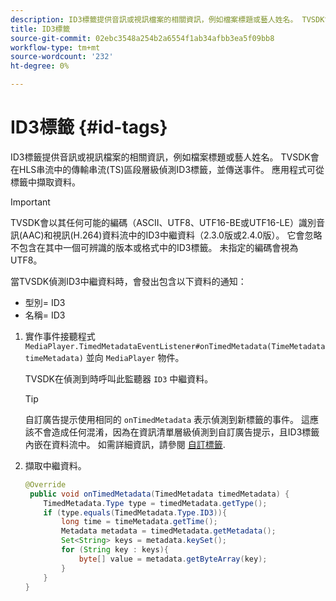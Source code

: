 ```yaml
---
description: ID3標籤提供音訊或視訊檔案的相關資訊，例如檔案標題或藝人姓名。 TVSDK會在HLS串流中的傳輸串流(TS)區段層級偵測ID3標籤，並傳送事件。 應用程式可從標籤中擷取資料。
title: ID3標籤
source-git-commit: 02ebc3548a254b2a6554f1ab34afbb3ea5f09bb8
workflow-type: tm+mt
source-wordcount: '232'
ht-degree: 0%

---
```


# ID3標籤 {#id-tags}

ID3標籤提供音訊或視訊檔案的相關資訊，例如檔案標題或藝人姓名。 TVSDK會在HLS串流中的傳輸串流(TS)區段層級偵測ID3標籤，並傳送事件。 應用程式可從標籤中擷取資料。

>[!IMPORTANT]
>
>TVSDK會以其任何可能的編碼（ASCII、UTF8、UTF16-BE或UTF16-LE）識別音訊(AAC)和視訊(H.264)資料流中的ID3中繼資料（2.3.0版或2.4.0版）。 它會忽略不包含在其中一個可辨識的版本或格式中的ID3標籤。 未指定的編碼會視為UTF8。

當TVSDK偵測ID3中繼資料時，會發出包含以下資料的通知：

* 型別= ID3
* 名稱= ID3

1. 實作事件接聽程式 `MediaPlayer.TimedMetadataEventListener#onTimedMetadata(TimeMetadata timeMetadata)` 並向 `MediaPlayer` 物件。

   TVSDK在偵測到時呼叫此監聽器 `ID3` 中繼資料。

   >[!TIP]
   >
   >自訂廣告提示使用相同的 `onTimedMetadata` 表示偵測到新標籤的事件。 這應該不會造成任何混淆，因為在資訊清單層級偵測到自訂廣告提示，且ID3標籤內嵌在資料流中。 如需詳細資訊，請參閱 [自訂標籤](../../tvsdk-2.7-for-android/ad-insertion/custom-tags-configure/c-psdk-android-2.7-custom-tags-configure.md).


1. 擷取中繼資料。

   ```java
   @Override 
    public void onTimedMetadata(TimedMetadata timedMetadata) { 
       TimedMetadata.Type type = timedMetadata.getType(); 
       if (type.equals(TimedMetadata.Type.ID3)){ 
           long time = timeMetadata.getTime(); 
           Metadata metadata = timedMetadata.getMetadata(); 
           Set<String> keys = metadata.keySet(); 
           for (String key : keys){ 
               byte[] value = metadata.getByteArray(key); 
           } 
       } 
   }
   ```
